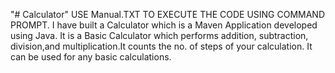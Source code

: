 "# Calculator" 
USE Manual.TXT TO EXECUTE THE CODE USING COMMAND PROMPT.
I have built a Calculator which is a Maven Application developed using Java.
It is a Basic Calculator which performs addition, subtraction, division,and multiplication.It counts the no. of steps of your calculation. It can be used for any basic calculations.
